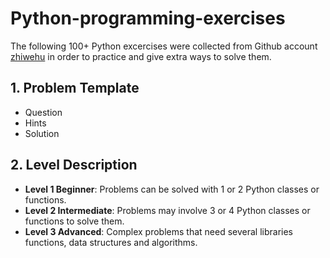 # Python-programming-exercises

The following 100+ Python excercises were collected from Github account [zhiwehu](https://github.com/zhiwehu) in order to practice and give extra ways to solve them. 

## 1. Problem Template
- Question
- Hints
- Solution

## 2. Level Description
- __Level 1 Beginner__: Problems can be solved with 1 or 2 Python classes or functions. 
- __Level 2 Intermediate__: Problems may involve 3 or 4 Python classes or functions to solve them. 
- __Level 3 Advanced__: Complex problems that need several libraries functions, data structures and algorithms. 